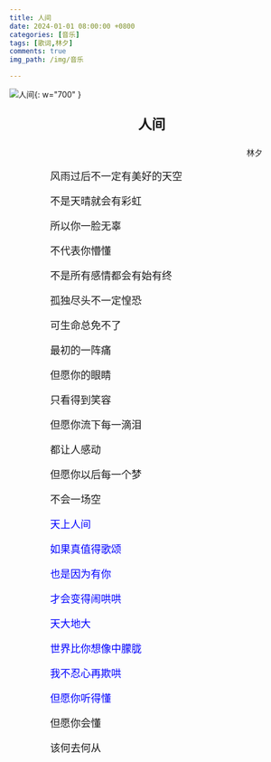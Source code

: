 ```yaml
---
title: 人间
date: 2024-01-01 08:00:00 +0800
categories: [音乐]
tags: [歌词,林夕]
comments: true
img_path: /img/音乐

---
```


![人间](人间.jpg){: w="700" }

<p align="center" style="font-family:微软雅黑;font-size:x-large;font-weight:bold"> 人间 </p>

<p align="right" style="padding-right:4em;font-family:微软雅黑"> 林夕 </p>

<p style="text-indent:4em;font-family:宋体;font-size:large"> 风雨过后不一定有美好的天空 </p>

<p style="text-indent:4em;font-family:宋体;font-size:large"> 不是天晴就会有彩虹 </p>

<p style="text-indent:4em;font-family:宋体;font-size:large"> 所以你一脸无辜 </p>

<p style="text-indent:4em;font-family:宋体;font-size:large"> 不代表你懵懂 </p>

<p style="text-indent:4em;font-family:宋体;font-size:large"> 不是所有感情都会有始有终 </p>

<p style="text-indent:4em;font-family:宋体;font-size:large"> 孤独尽头不一定惶恐 </p>

<p style="text-indent:4em;font-family:宋体;font-size:large"> 可生命总免不了 </p>

<p style="text-indent:4em;font-family:宋体;font-size:large"> 最初的一阵痛 </p>

<p style="text-indent:4em;font-family:宋体;font-size:large"> 但愿你的眼睛 </p>

<p style="text-indent:4em;font-family:宋体;font-size:large"> 只看得到笑容 </p>

<p style="text-indent:4em;font-family:宋体;font-size:large"> 但愿你流下每一滴泪 </p>

<p style="text-indent:4em;font-family:宋体;font-size:large"> 都让人感动 </p>

<p style="text-indent:4em;font-family:宋体;font-size:large"> 但愿你以后每一个梦 </p>

<p style="text-indent:4em;font-family:宋体;font-size:large"> 不会一场空 </p>

<p style="text-indent:4em;font-family:宋体;font-size:large;color:blue"> 天上人间 </p>

<p style="text-indent:4em;font-family:宋体;font-size:large;color:blue"> 如果真值得歌颂 </p>

<p style="text-indent:4em;font-family:宋体;font-size:large;color:blue"> 也是因为有你 </p>

<p style="text-indent:4em;font-family:宋体;font-size:large;color:blue"> 才会变得闹哄哄 </p>

<p style="text-indent:4em;font-family:宋体;font-size:large;color:blue"> 天大地大 </p>

<p style="text-indent:4em;font-family:宋体;font-size:large;color:blue"> 世界比你想像中朦胧 </p>

<p style="text-indent:4em;font-family:宋体;font-size:large;color:blue"> 我不忍心再欺哄 </p>

<p style="text-indent:4em;font-family:宋体;font-size:large;color:blue"> 但愿你听得懂 </p>

<p style="text-indent:4em;font-family:宋体;font-size:large"> 但愿你会懂 </p>

<p style="text-indent:4em;font-family:宋体;font-size:large"> 该何去何从 </p>
